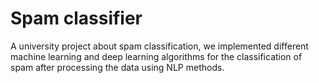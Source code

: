 # Spam classifier
A university project about spam classification, we implemented different machine learning and deep learning algorithms for the classification of spam after processing the data using NLP methods.
